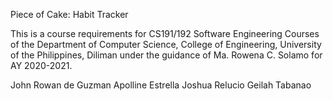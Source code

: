 Piece of Cake: Habit Tracker

This is a course requirements for CS191/192 Software Engineering Courses of the Department of Computer Science, 
College of Engineering, University of the Philippines, Diliman under the guidance of Ma. Rowena C. Solamo for AY 2020-2021.

John Rowan de Guzman
Apolline Estrella
Joshua Relucio
Geilah Tabanao
